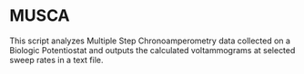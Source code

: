 # MUSCA
This script analyzes Multiple Step Chronoamperometry data collected on a Biologic Potentiostat and outputs the calculated voltammograms at selected sweep rates in a text file.
